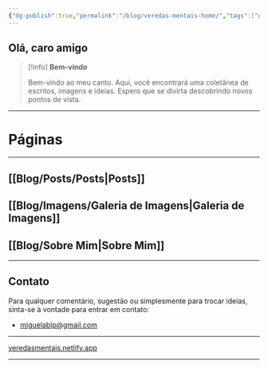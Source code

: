 ```yaml
---
{"dg-publish":true,"permalink":"/blog/veredas-mentais-home/","tags":["gardenEntry"],"noteIcon":""}
---
```


## Olá, caro amigo

> [!info] **Bem-vindo**
>
> Bem-vindo ao meu canto. Aqui, você encontrará uma coletânea de escritos, imagens e ideias. Espero que se divirta descobrindo novos pontos de vista.

---
# Páginas
---
## [[Blog/Posts/Posts\|Posts]]

## [[Blog/Imagens/Galeria de Imagens\|Galeria de Imagens]]

## [[Blog/Sobre Mim\|Sobre Mim]]

---

## Contato

Para qualquer comentário, sugestão ou simplesmente para trocar ideias, sinta-se à vontade para entrar em contato:

- miguelablp@gmail.com

---

[veredasmentais.netlify.app](https://veredasmentais.netlify.app/)

---
